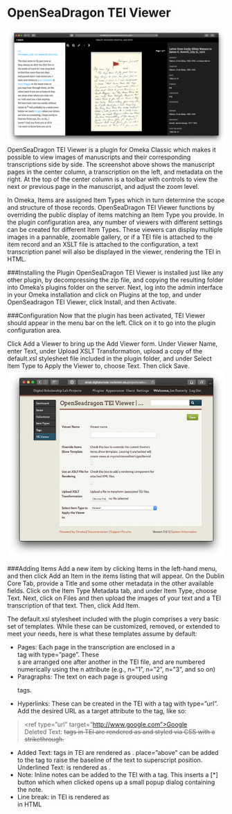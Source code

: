 # OpenSeaDragon TEI Viewer
![Screenshot of public interface](osd_tei_public.png)
OpenSeaDragon TEI Viewer is a plugin for Omeka Classic which makes it possible to view images of manuscripts and their corresponding transcriptions side by side. The screenshot above shows the manuscript pages in the center column, a transcription on the left, and metadata on the right. At the top of the center column is a toolbar with controls to view the next or previous page in the manuscript, and adjust the zoom level.

In Omeka, Items are assigned Item Types which in turn determine the scope and structure of those records. OpenSeaDragon TEI Viewer functions by overriding the public display of items matching an Item Type you provide. In the plugin configuration area, any number of viewers with different settings can be created for different Item Types. These viewers can display multiple images in a pannable, zoomable gallery, or if a TEI file is attached to the item record and an XSLT file is attached to the configuration, a text transcription panel will also be displayed in the viewer, rendering the TEI in HTML.

###Installing the Plugin
OpenSeaDragon TEI Viewer is installed just like any other plugin, by decompressing the zip file, and copying the resulting folder into Omeka’s plugins folder on the server. Next, log into the admin interface in your Omeka installation and click on Plugins at the top, and under OpenSeadragon TEI Viewer, click Install, and then Activate.

###Configuration
Now that the plugin has been activated, TEI Viewer should appear in the menu bar on the left. Click on it to go into the plugin configuration area.

Click Add a Viewer to bring up the Add Viewer form. Under Viewer Name, enter Text, under Upload XSLT Transformation, upload a copy of the default.xsl stylesheet file included in the plugin folder, and under Select Item Type to Apply the Viewer to, choose Text. Then click Save.
![Screenshot of Add Viewer interface](osd_tei_add_item.png)

###Adding Items
Add a new item by clicking Items in the left-hand menu, and then click Add an Item in the items listing that will appear. On the Dublin Core Tab, provide a Title and some other metadata in the other available fields. Click on the Item Type Metadata tab, and under Item Type, choose Text. Next, click on Files and then upload the images of your text and a TEI transcription of that text. Then, click Add Item.

The default.xsl stylesheet included with the plugin comprises a very basic set of templates. While these can be customized, removed, or extended to meet your needs, here is what these templates assume by default:

* Pages: Each page in the transcription are enclosed in a <div> tag with type=”page”. These <div>s are arranged one after another in the TEI file, and are numbered numerically using the n attribute (e.g., n=”1”, n=”2”, n=”3”, and so on)
* Paragraphs: The text on each page is grouped using <p> tags.
* Hyperlinks: These can be created in the TEI with a <ref> tag with type=”url”. Add the desired URL as a target attribute to the <ref> tag, like so:
> \<ref type=”url” target=”http://www.google.com”>Google</ref>\
Deleted Text:  <del> tags in TEI are rendered as <span class=”deleted-text”> and styled via CSS with a strikethrough.
* Added Text: <add> tags in TEI are rendered as <span class=”add”>. place=”above” can be added to the <add> tag to raise the baseline of the text to superscript position.
Underlined Text: <hi rend=”underline”> is rendered as <span class=”underline”>.
* Note: Inline notes can be added to the TEI with a <note> tag. This inserts a [*] button which when clicked opens up a small popup dialog containing the note.
* Line break: <lb> in TEI is rendered as <br> in HTML
